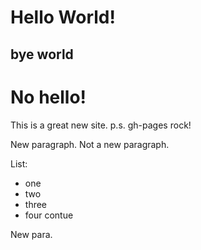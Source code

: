 # Hello World!

## bye world

# No hello!

This is a great new site.
p.s. gh-pages rock!

New paragraph.
Not a new paragraph.

List:
- one
- two
- three
- four
  contue
  
New para.
